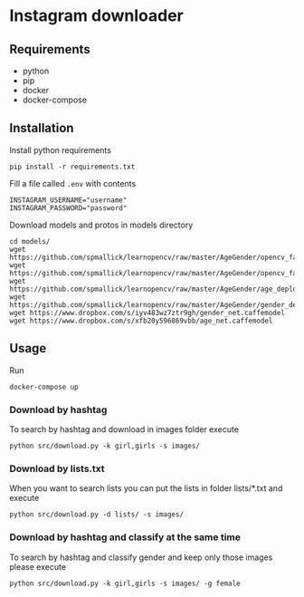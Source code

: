 # Instagram downloader

## Requirements

- python
- pip
- docker
- docker-compose

## Installation

Install python requirements

```
pip install -r requirements.txt
```

Fill a file called `.env` with contents

```
INSTAGRAM_USERNAME="username"
INSTAGRAM_PASSWORD="password"
```

Download models and protos in models directory

```
cd models/
wget https://github.com/spmallick/learnopencv/raw/master/AgeGender/opencv_face_detector.pbtxt
wget https://github.com/spmallick/learnopencv/raw/master/AgeGender/opencv_face_detector_uint8.pb
wget https://github.com/spmallick/learnopencv/raw/master/AgeGender/age_deploy.prototxt
wget https://github.com/spmallick/learnopencv/raw/master/AgeGender/gender_deploy.prototxt
wget https://www.dropbox.com/s/iyv483wz7ztr9gh/gender_net.caffemodel
wget https://www.dropbox.com/s/xfb20y596869vbb/age_net.caffemodel
```

## Usage

Run

```
docker-compose up
```

### Download by hashtag

To search by hashtag and download in images folder execute

```
python src/download.py -k girl,girls -s images/
```

### Download by lists.txt

When you want to search lists you can put the lists in folder lists/*.txt and execute


```
python src/download.py -d lists/ -s images/
```

### Download by hashtag and classify at the same time

To search by hashtag and classify gender and keep only those images please execute

```
python src/download.py -k girl,girls -s images/ -g female
```